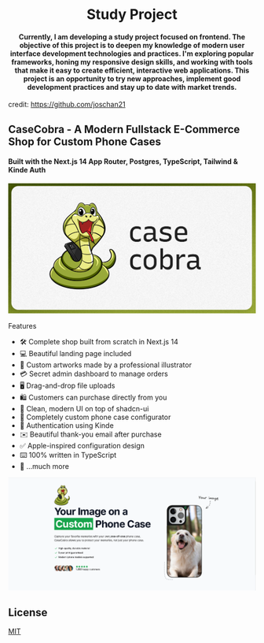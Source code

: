 <div align="center">

# Study Project 

#### Currently, I am developing a study project focused on frontend. The objective of this project is to deepen my knowledge of modern user interface development technologies and practices. I'm exploring popular frameworks, honing my responsive design skills, and working with tools that make it easy to create efficient, interactive web applications. This project is an opportunity to try new approaches, implement good development practices and stay up to date with market trends.
</div>

credit: https://github.com/joschan21


## CaseCobra - A Modern Fullstack E-Commerce Shop for Custom Phone Cases

#### Built with the Next.js 14 App Router, Postgres, TypeScript, Tailwind & Kinde Auth

![project Image](https://github.com/Alberto-S-P/caseCobraShop/blob/main/public/thumbnail.png)

Features
- 🛠️ Complete shop built from scratch in Next.js 14
- 💻 Beautiful landing page included
- 🎨 Custom artworks made by a professional illustrator
- 💳 Secret admin dashboard to manage orders
- 🖥️ Drag-and-drop file uploads
- 🛍️ Customers can purchase directly from you
- 🌟 Clean, modern UI on top of shadcn-ui
- 🛒 Completely custom phone case configurator
- 🔑 Authentication using Kinde
- ✉️ Beautiful thank-you email after purchase
- ✅ Apple-inspired configuration design
- ⌨️ 100% written in TypeScript
- 🎁 ...much more


![project Image](https://github.com/Alberto-S-P/caseCobraShop/blob/main/public/preview/hero.png)

## License

[MIT](https://choosealicense.com/licenses/mit/)